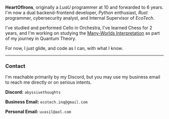 **HeartOfIrons**, originally a *LuaU* programmer at 10 and forwarded to 6 years. I'm now a dual backend-frontend developer, *Python* enthusiast, *Rust* programmer, cybersecurity analyst, and Internal Supervisor of *EcoTech*.

I've studied and performed Cello in Orchestra, I've learned Chess for 2 years, and I'm working on studying the [Many-Worlds Interpretation](https://en.wikipedia.org/wiki/Many-worlds_interpretation) as part of my journey in Quantum Theory.

For now, I just glide, and code as I can, with what I know.

----------
### Contact

I'm reachable primarily by my Discord, but you may use my business email to reach me directly or on serious intents.

**Discord:** `abyssivethoughts`

**Business Email:** `ecotech.inq@gmail.com`

**Personal Email:** `uvasil@aol.com`
